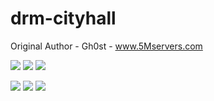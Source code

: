 # drm-cityhall

Original Author - Gh0st - www.5Mservers.com

![](https://img.shields.io/github/downloads/koolaash/drm-cityhall/total?logo=github)
![](https://img.shields.io/github/downloads/koolaash/drm-cityhall/latest/total?logo=github)
![](https://img.shields.io/github/v/release/koolaash/drm-cityhall?logo=github)


![](https://img.shields.io/github/downloads/koolaash/drm-cityhall/total?logo=github)
![](https://img.shields.io/github/downloads/koolaash/drm-cityhall/latest/total?logo=github)
![](https://img.shields.io/github/v/release/koolaash/drm-cityhall?logo=github)
